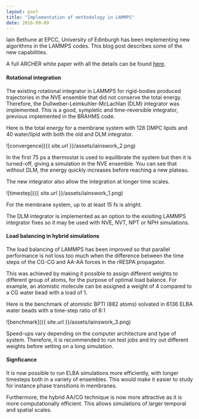 ```yaml
---
layout: post
title: "Implementation of methodology in LAMMPS"
date: 2016-09-09
---
```


Iain Bethune at EPCC, University of Edinburgh has been implementing new algorithms in the LAMMPS codes.
This blog post describes some of the new capabilities.

A full ARCHER white paper with all the details can be found [here](http://www.archer.ac.uk/documentation/white-papers/lammps-elba/lammps-ecse.pdf).

#### Rotational integration

The existing rotational integrator in LAMMPS for rigid-bodies produced trajectories in the NVE ensemble that did not conserve the total energy. Therefore, the Dullweber-Leimkuhler-McLachlan (DLM) integrator was implemented. This is a good, sympletic and time-reversible integrator, previous implemented in the BRAHMS code.

Here is the total energy for a membrane system with 128 DMPC lipids and 40 water/lipid with both the old and DLM integrator.

![convergence]({{ site.url }}/assets/iainswork_2.png)

In the first 75 ps a thermostat is used to equilibrate the system but then it is turned-off, giving a simulation in the NVE ensemble. You can see that without DLM, the energy quickly increases before reaching a new plateau.

The new integrator also allow the integration at longer time scales.

![timestep]({{ site.url }}/assets/iainswork_1.png)

For the membrane system, up to at least 15 fs is alright.

The DLM integrator is implemented as an option to the exisiting LAMMPS integrator fixes so it may be used with NVE, NVT, NPT or NPH simulations.

#### Load balancing in hybrid simulations

The load balancing of LAMMPS has been improved so that parallel performance is not loss too much when the difference between the time steps of the CG-CG and AA-AA forces in the rRESPA propagator.

This was achieved by making it possible to assign different weights to different group of atoms, for the purpose of optimal load balance. For example, an atomistic molecule can be assigned a weight of 4 compared to a CG water bead with a load of 1.

Here is the benchmark of atomistic BPTI (882 atoms) solvated in 6136 ELBA water beads with a time-step ratio of 8:1

![benchmark]({{ site.url }}/assets/iainswork_3.png)

Speed-ups vary depending on the computer architecture and type of system. Therefore, it is recommended to run test jobs and try out different weights before setting on a long simulation.


#### Signficance

It is now possible to run ELBA simulations more efficiently, with longer timesteps both in a variety of ensembles. This would make it easier to study for instance phase transitions in membranes.

Furthermore, the hybrid AA/CG technique is now more attractive as it is more computationally efficient. This allows simulations of larger temporal and spatial scales.
